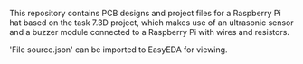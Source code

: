 This repository contains PCB designs and project files for a Raspberry Pi hat based on the task 7.3D project, which makes use of an ultrasonic sensor and a buzzer module connected to a Raspberry Pi with wires and resistors.

'File source.json' can be imported to EasyEDA for viewing.
